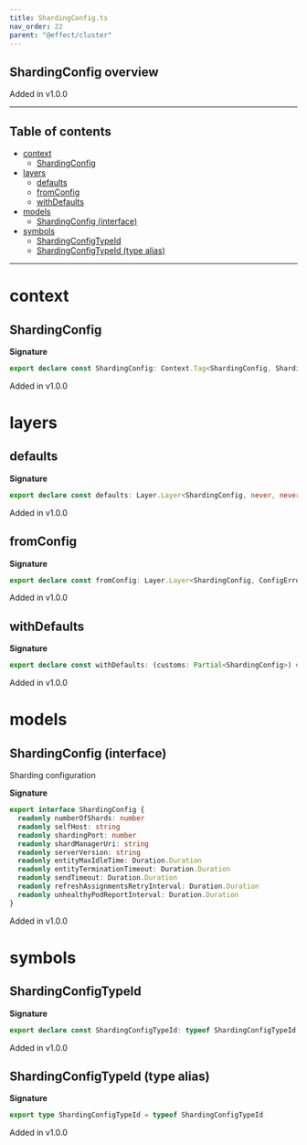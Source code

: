 ```yaml
---
title: ShardingConfig.ts
nav_order: 22
parent: "@effect/cluster"
---
```


## ShardingConfig overview

Added in v1.0.0

---

<h2 class="text-delta">Table of contents</h2>

- [context](#context)
  - [ShardingConfig](#shardingconfig)
- [layers](#layers)
  - [defaults](#defaults)
  - [fromConfig](#fromconfig)
  - [withDefaults](#withdefaults)
- [models](#models)
  - [ShardingConfig (interface)](#shardingconfig-interface)
- [symbols](#symbols)
  - [ShardingConfigTypeId](#shardingconfigtypeid)
  - [ShardingConfigTypeId (type alias)](#shardingconfigtypeid-type-alias)

---

# context

## ShardingConfig

**Signature**

```ts
export declare const ShardingConfig: Context.Tag<ShardingConfig, ShardingConfig>
```

Added in v1.0.0

# layers

## defaults

**Signature**

```ts
export declare const defaults: Layer.Layer<ShardingConfig, never, never>
```

Added in v1.0.0

## fromConfig

**Signature**

```ts
export declare const fromConfig: Layer.Layer<ShardingConfig, ConfigError.ConfigError, never>
```

Added in v1.0.0

## withDefaults

**Signature**

```ts
export declare const withDefaults: (customs: Partial<ShardingConfig>) => Layer.Layer<ShardingConfig>
```

Added in v1.0.0

# models

## ShardingConfig (interface)

Sharding configuration

**Signature**

```ts
export interface ShardingConfig {
  readonly numberOfShards: number
  readonly selfHost: string
  readonly shardingPort: number
  readonly shardManagerUri: string
  readonly serverVersion: string
  readonly entityMaxIdleTime: Duration.Duration
  readonly entityTerminationTimeout: Duration.Duration
  readonly sendTimeout: Duration.Duration
  readonly refreshAssignmentsRetryInterval: Duration.Duration
  readonly unhealthyPodReportInterval: Duration.Duration
}
```

Added in v1.0.0

# symbols

## ShardingConfigTypeId

**Signature**

```ts
export declare const ShardingConfigTypeId: typeof ShardingConfigTypeId
```

Added in v1.0.0

## ShardingConfigTypeId (type alias)

**Signature**

```ts
export type ShardingConfigTypeId = typeof ShardingConfigTypeId
```

Added in v1.0.0
